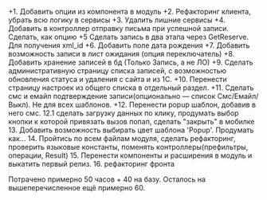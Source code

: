 +1. Добавить опции из компонента в модуль
+2. Рефакторинг клиента, убрать всю логику в сервисы
+3. Удалить лишние сервисы
+4. Добавить в контроллер отправку письма при успешной записи. Сделать, как опцию
+5 Сделать запись в два этапа через GetReserve. Для получения xml_id
+6. Добавить поле дата рождения
+7. Добавить возможность записи в лист ожидания (опция переключатель)
+8. Добавить хранение записей в бд (Только Запись, а не ЛО)
+9. Сделать административную страницу списка записей, с возможностью обновления статуса и удаления с сайта и из 1С.
+10. Перенести страницу настроек из общего списка в отдельный раздел.
+11. Сделать смс и емайл подтверждение записи(опционально — список Смс/Емайл/Выкл). Не для всех шаблонов.
+12. Перенести popup шаблон, добавив в него смс.
12.1 сделать загрузку данных по клику, продумать выбор кнопки к которой привязать вызов попап, сделать "закрыть" в мобилке
13. Добавить возможность выбирать цвет шаблона 'Popup'. Продумать как...
14. Пройтись по всем файлам модуля, сделать рефакторинг, проверить языковые константы, поменять контроллеры(префильтры, операции, Result)
15. Перенести компоненты и расширения в модуль и выкатить первый релиз.
16. рефакторинг фронта

Потрачено примерно 50 часов + 40 на базу. Осталось на вышеперечисленное ещё примерно 60.